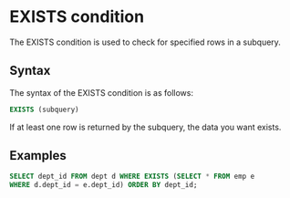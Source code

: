 # EXISTS condition

The EXISTS condition is used to check for specified rows in a subquery.

## Syntax

The syntax of the EXISTS condition is as follows:

```sql
EXISTS (subquery)
```

If at least one row is returned by the subquery, the data you want exists.

## Examples

```sql
SELECT dept_id FROM dept d WHERE EXISTS (SELECT * FROM emp e
WHERE d.dept_id = e.dept_id) ORDER BY dept_id;
```
